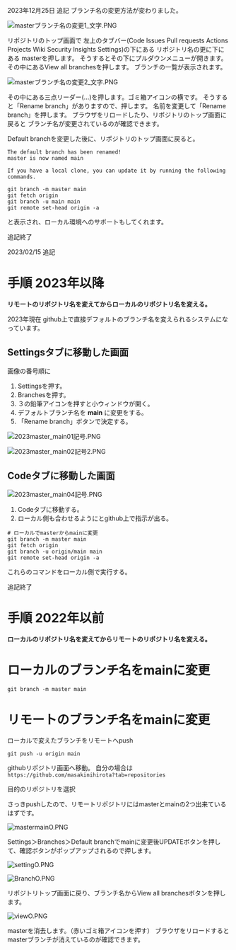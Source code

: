<!--
title:   GitHubのブランチ名とそのローカルのブランチ名を変更する。2023年12月版 (ブランチ名 masterからmainに変更する場合等)
tags:    Git,GitHub,Master,branch,main
id:      1a657674e609be112fc6
private: false
-->
2023年12月25日 追記
ブランチ名の変更方法が変わりました。

![masterブランチ名の変更1_文字.PNG](https://qiita-image-store.s3.ap-northeast-1.amazonaws.com/0/44761/b5484701-c521-409d-9288-725766852804.png)

リポジトリのトップ画面で
左上のタブバー(Code Issues Pull requests Actions Projects Wiki Security Insights Settings)の下にある
リポジトリ名の更に下にある
masterを押します。
そうするとその下にプルダウンメニューが開きます。
その中にあるView all branchesを押します。
ブランチの一覧が表示されます。

![masterブランチ名の変更2_文字.PNG](https://qiita-image-store.s3.ap-northeast-1.amazonaws.com/0/44761/861b7081-e990-9ba8-332e-c3dc9933094f.png)

その中にある三点リーダー(...)を押します。ゴミ箱アイコンの横です。
そうすると「Rename branch」がありますので、押します。
名前を変更して「Rename branch」を押します。
ブラウザをリロードしたり、リポジトリのトップ画面に戻ると
ブランチ名が変更されているのが確認できます。


Default branchを変更した後に、リポジトリのトップ画面に戻ると。

```
The default branch has been renamed!
master is now named main

If you have a local clone, you can update it by running the following commands.

git branch -m master main
git fetch origin
git branch -u main main
git remote set-head origin -a

```
と表示され、ローカル環境へのサポートもしてくれます。

追記終了



2023/02/15 追記


# 手順 2023年以降

**リモートのリポジトリ名を変えてからローカルのリポジトリ名を変える。**

2023年現在
github上で直接デフォルトのブランチ名を変えられるシステムになっています。

## Settingsタブに移動した画面

画像の番号順に
1. Settingsを押す。
1. Branchesを押す。
1. ３の鉛筆アイコンを押すと小ウィンドウが開く。
1. デフォルトブランチ名を **main** に変更をする。
1. 「Rename branch」ボタンで決定する。

![2023master_main01記号.PNG](https://qiita-image-store.s3.ap-northeast-1.amazonaws.com/0/44761/2e31d9f2-d526-c03b-9578-43e23362ddb9.png)



![2023master_main02記号2.PNG](https://qiita-image-store.s3.ap-northeast-1.amazonaws.com/0/44761/810356fa-9cbb-c6b4-d089-0472c106fdad.png)

## Codeタブに移動した画面

![2023master_main04記号.PNG](https://qiita-image-store.s3.ap-northeast-1.amazonaws.com/0/44761/df6919d7-c1f2-65e9-1c1a-ee4cf72073e7.png)

1. Codeタブに移動する。
1. ローカル側も合わせるようにとgithub上で指示が出る。

```terminal
# ローカルでmasterからmainに変更
git branch -m master main
git fetch origin
git branch -u origin/main main
git remote set-head origin -a

```

これらのコマンドをローカル側で実行する。

追記終了



# 手順 2022年以前

**ローカルのリポジトリ名を変えてからリモートのリポジトリ名を変える。**

# ローカルのブランチ名をmainに変更
`git branch -m master main`

# リモートのブランチ名をmainに変更





ローカルで変えたブランチをリモートへpush

`git push -u origin main`

githubリポジトリ画面へ移動。
自分の場合は
`https://github.com/masakinihirota?tab=repositories`

目的のリポジトリを選択

さっきpushしたので、リモートリポジトリにはmasterとmainの2つ出来ているはずです。

![mastermainO.PNG](https://qiita-image-store.s3.ap-northeast-1.amazonaws.com/0/44761/8b478418-4733-2e9d-7c42-69b32e70916d.png)

Settings＞Branches＞Default branchでmainに変更後UPDATEボタンを押して、確認ボタンがポップアップされるので押します。

![settingO.PNG](https://qiita-image-store.s3.ap-northeast-1.amazonaws.com/0/44761/e95318c6-c495-c3f8-afc0-8f451b29a122.png)


![BranchO.PNG](https://qiita-image-store.s3.ap-northeast-1.amazonaws.com/0/44761/1273cd1d-8db8-cccf-3666-d426a343a37d.png)

リポジトリトップ画面に戻り、ブランチ名からView all branchesボタンを押します。

![viewO.PNG](https://qiita-image-store.s3.ap-northeast-1.amazonaws.com/0/44761/2e3fc1fe-01e1-3722-f94e-1bbe79f1931b.png)

masterを消去します。（赤いゴミ箱アイコンを押す）
ブラウザをリロードするとmasterブランチが消えているのが確認できます。

